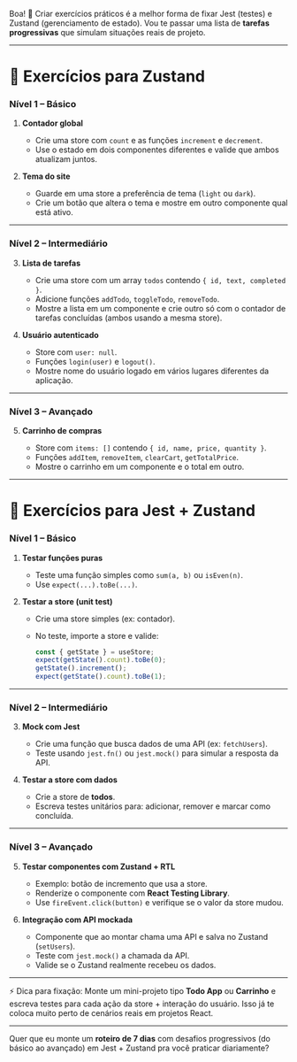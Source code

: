 Boa! 🚀
Criar exercícios práticos é a melhor forma de fixar Jest (testes) e Zustand (gerenciamento de estado). Vou te passar uma lista de **tarefas progressivas** que simulam situações reais de projeto.

---

# 📌 Exercícios para **Zustand**

### Nível 1 – Básico

1. **Contador global**

   * Crie uma store com `count` e as funções `increment` e `decrement`.
   * Use o estado em dois componentes diferentes e valide que ambos atualizam juntos.

2. **Tema do site**

   * Guarde em uma store a preferência de tema (`light` ou `dark`).
   * Crie um botão que altera o tema e mostre em outro componente qual está ativo.

---

### Nível 2 – Intermediário

3. **Lista de tarefas**

   * Crie uma store com um array `todos` contendo `{ id, text, completed }`.
   * Adicione funções `addTodo`, `toggleTodo`, `removeTodo`.
   * Mostre a lista em um componente e crie outro só com o contador de tarefas concluídas (ambos usando a mesma store).

4. **Usuário autenticado**

   * Store com `user: null`.
   * Funções `login(user)` e `logout()`.
   * Mostre nome do usuário logado em vários lugares diferentes da aplicação.

---

### Nível 3 – Avançado

5. **Carrinho de compras**

   * Store com `items: []` contendo `{ id, name, price, quantity }`.
   * Funções `addItem`, `removeItem`, `clearCart`, `getTotalPrice`.
   * Mostre o carrinho em um componente e o total em outro.

---

# 📌 Exercícios para **Jest + Zustand**

### Nível 1 – Básico

1. **Testar funções puras**

   * Teste uma função simples como `sum(a, b)` ou `isEven(n)`.
   * Use `expect(...).toBe(...)`.

2. **Testar a store (unit test)**

   * Crie uma store simples (ex: contador).
   * No teste, importe a store e valide:

     ```js
     const { getState } = useStore; 
     expect(getState().count).toBe(0);
     getState().increment();
     expect(getState().count).toBe(1);
     ```

---

### Nível 2 – Intermediário

3. **Mock com Jest**

   * Crie uma função que busca dados de uma API (ex: `fetchUsers`).
   * Teste usando `jest.fn()` ou `jest.mock()` para simular a resposta da API.

4. **Testar a store com dados**

   * Crie a store de **todos**.
   * Escreva testes unitários para: adicionar, remover e marcar como concluída.

---

### Nível 3 – Avançado

5. **Testar componentes com Zustand + RTL**

   * Exemplo: botão de incremento que usa a store.
   * Renderize o componente com **React Testing Library**.
   * Use `fireEvent.click(button)` e verifique se o valor da store mudou.

6. **Integração com API mockada**

   * Componente que ao montar chama uma API e salva no Zustand (`setUsers`).
   * Teste com `jest.mock()` a chamada da API.
   * Valide se o Zustand realmente recebeu os dados.

---

⚡ Dica para fixação:
Monte um mini-projeto tipo **Todo App** ou **Carrinho** e escreva testes para cada ação da store + interação do usuário. Isso já te coloca muito perto de cenários reais em projetos React.

---

Quer que eu monte um **roteiro de 7 dias** com desafios progressivos (do básico ao avançado) em Jest + Zustand pra você praticar diariamente?
